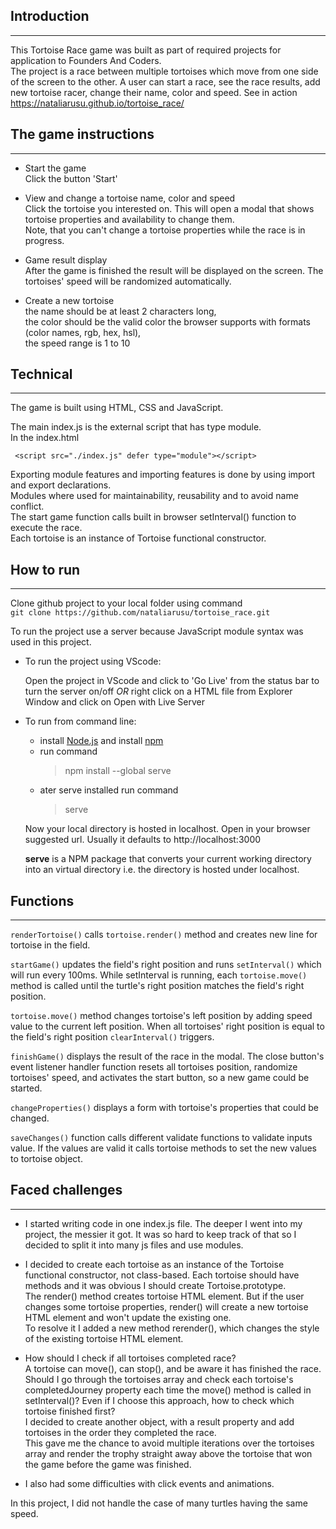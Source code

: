 ## Introduction

---

This Tortoise Race game was built as part of required projects for application to Founders And Coders.\
The project is a race between multiple tortoises which move from one side of the screen to the other.
A user can start a race, see the race results, add new tortoise racer, change their name, color and speed.
See in action https://nataliarusu.github.io/tortoise_race/

## The game instructions

---

- Start the game \
  Click the button 'Start'

- View and change a tortoise name, color and speed \
  Click the tortoise you interested on.
  This will open a modal that shows tortoise properties and availability to change them.\
  Note, that you can't change a tortoise properties while the race is in progress.

- Game result display\
  After the game is finished the result will be displayed on the screen.
  The tortoises' speed will be randomized automatically.

- Create a new tortoise \
  the name should be at least 2 characters long, \
  the color should be the valid color the browser supports with formats (color names, rgb, hex, hsl), \
  the speed range is 1 to 10

## Technical

---

The game is built using HTML, CSS and JavaScript.

The main index.js is the external script that has type module.  
In the index.html

```
 <script src="./index.js" defer type="module"></script>
```

Exporting module features and importing features is done by using import and export declarations. \
Modules where used for maintainability, reusability and to avoid name conflict. \
The start game function calls built in browser setInterval() function to execute the race. \
Each tortoise is an instance of Tortoise functional constructor.

## How to run

---

Clone github project to your local folder using command \
`git clone https://github.com/nataliarusu/tortoise_race.git`

To run the project use a server because JavaScript module syntax was used in this project.

- To run the project using VScode:

  Open the project in VScode and click to 'Go Live' from the status bar to turn the server on/off _OR_ right click on a HTML file from Explorer Window and click on Open with Live Server

- To run from command line:

  - install [Node.js](https://nodejs.org/en/) and install [npm](https://www.npmjs.com/)
  - run command
    > npm install --global serve
  - ater serve installed run command
    > serve

  Now your local directory is hosted in localhost. Open in your browser suggested url. Usually it defaults to http://localhost:3000

  **serve** is a NPM package that converts your current working directory into an virtual directory i.e. the directory is hosted under localhost.

## Functions

---

`renderTortoise()` calls `tortoise.render()` method and creates new line for tortoise in the field.

`startGame()` updates the field's right position and runs `setInterval()` which will run every 100ms.
While setInterval is running, each `tortoise.move()` method is called until the turtle's right position matches the field's right position.

`tortoise.move()` method changes tortoise's left position by adding speed value to the current left position.
When all tortoises' right position is equal to the field's right position `clearInterval()` triggers.

`finishGame()` displays the result of the race in the modal. The close button's event listener handler function resets
all tortoises position, randomize tortoises' speed, and activates the start button, so a new game could be started.

`changeProperties()` displays a form with tortoise's properties that could be changed.

`saveChanges()` function calls different validate functions to validate inputs value. If the values are valid it calls tortoise methods to set the new values to tortoise object.

## Faced challenges

---

- I started writing code in one index.js file.
  The deeper I went into my project, the messier it got.
  It was so hard to keep track of that so I decided to split it into many js files and use modules.
- I decided to create each tortoise as an instance of the Tortoise functional constructor, not class-based.
  Each tortoise should have methods and it was obvious I should create Tortoise.prototype. \
  The render() method creates tortoise HTML element. But if the user changes some tortoise properties, render() will create a new tortoise HTML element and won't update the existing one. \
  To resolve it I added a new method rerender(), which changes the style of the existing tortoise HTML element.

- How should I check if all tortoises completed race? \
  A tortoise can move(), can stop(), and be aware it has finished the race. Should I go through the tortoises array and check each tortoise's completedJourney property each time the move() method is called in setInterval()?
  Even if I choose this approach, how to check which tortoise finished first? \
  I decided to create another object, with a result property and add tortoises in the order they completed the race. \
  This gave me the chance to avoid multiple iterations over the tortoises array and render the trophy straight away above the tortoise that won the game before the game was finished.
- I also had some difficulties with click events and animations.

In this project, I did not handle the case of many turtles having the same speed.
